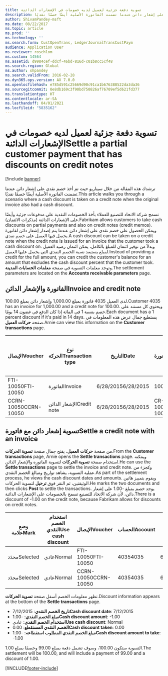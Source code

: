 ```yaml
---
title: تسوية دفعة جزئية لعميل لديه خصومات في الإشعارات الدائنة
description: ترشدك هذه المقالة من خلال سيناريو حيث تم أخذ خصم نقدي على إشعار دائن عندما تضمنت الفاتورة الأصلية أيضًا خصمًا نقديًا.
author: ShivamPandey-msft
ms.date: 08/22/2017
ms.topic: article
ms.prod: ''
ms.technology: ''
ms.search.form: CustOpenTrans, LedgerJournalTransCustPaym
audience: Application User
ms.reviewer: roschlom
ms.custom: 14564
ms.assetid: d9984cef-ddcf-46bd-816d-c01b8cc5cf48
ms.search.region: Global
ms.author: shpandey
ms.search.validFrom: 2016-02-28
ms.dyn365.ops.version: AX 7.0.0
ms.openlocfilehash: e785d591c25669d90c91ca1b676388522da3da36
ms.sourcegitcommit: 0e8db169c3f90bd750826af76709ef5d621fd377
ms.translationtype: HT
ms.contentlocale: ar-SA
ms.lasthandoff: 04/01/2021
ms.locfileid: "5835162"
---
```

# <a name="settle-a-partial-customer-payment-that-has-discounts-on-credit-notes"></a><span data-ttu-id="db7c5-103">تسوية دفعة جزئية لعميل لديه خصومات في الإشعارات الدائنة</span><span class="sxs-lookup"><span data-stu-id="db7c5-103">Settle a partial customer payment that has discounts on credit notes</span></span>

[!include [banner](../includes/banner.md)]

<span data-ttu-id="db7c5-104">ترشدك هذه المقالة من خلال سيناريو حيث تم أخذ خصم نقدي على إشعار دائن عندما تضمنت الفاتورة الأصلية أيضًا خصمًا نقديًا.</span><span class="sxs-lookup"><span data-stu-id="db7c5-104">This article walks you through a scenario where a cash discount is taken on a credit note when the original invoice also had a cash discount.</span></span> 

<span data-ttu-id="db7c5-105">تسمح شركة الاتحاد للتصنيع للعملاء بأخذ الخصومات النقدية على مدفوعات جزئية وأيضًا على الإشعارات الدائنة (مذكرات الائتمان).</span><span class="sxs-lookup"><span data-stu-id="db7c5-105">Fabrikam allows customers to take cash discounts on partial payments and also on credit notes (credit memos).</span></span> <span data-ttu-id="db7c5-106">ويمكن الحصول على خصم نقدي على إشعار دائن عندما يتم إصدار إشعار دائن لفاتورة يحصل فيها العميل على خصم نقدي.</span><span class="sxs-lookup"><span data-stu-id="db7c5-106">A cash discount can be taken on a credit note when the credit note is issued for an invoice that the customer took a cash discount on.</span></span> <span data-ttu-id="db7c5-107">وبدلاً من توفير ائتمان للمبلغ بالكامل، يمكن ائتمان رصيد العميل لمبلغ يستبعد نسبة الخصم النقدي التي يحصل عليها العميل.</span><span class="sxs-lookup"><span data-stu-id="db7c5-107">Instead of providing a credit for the full amount, you can credit the customer's balance for an amount that excludes the cash discount percent that the customer took.</span></span> <span data-ttu-id="db7c5-108">وتوجد معلمات التسوية في صفحة **معلمات الحسابات المدينة**.</span><span class="sxs-lookup"><span data-stu-id="db7c5-108">The settlement parameters are located on the **Accounts receivable parameters** page.</span></span>

## <a name="invoice-and-credit-note"></a><span data-ttu-id="db7c5-109">الفاتورة والإشعار الدائن</span><span class="sxs-lookup"><span data-stu-id="db7c5-109">Invoice and credit note</span></span>
<span data-ttu-id="db7c5-110">لدى العميل 4035 فاتورة بمبلغ 1,000.00 وإشعار دائن بمبلغ 100.00.</span><span class="sxs-lookup"><span data-stu-id="db7c5-110">Customer 4035 has an invoice for 1,000.00 and a credit note for 100.00.</span></span> <span data-ttu-id="db7c5-111">ويحتوي كل مستند على خصم بنسبة 1 في المائة إذا كان الدفع في غضون 14 يومًا.</span><span class="sxs-lookup"><span data-stu-id="db7c5-111">Each document has a 1 percent discount if it's paid in 14 days.</span></span> <span data-ttu-id="db7c5-112">يستطيع جمال عرض هذه المعلومات في صفحة **حركات العميل**.</span><span class="sxs-lookup"><span data-stu-id="db7c5-112">Arnie can view this information on the **Customer transactions** page.</span></span>

| <span data-ttu-id="db7c5-113">الإيصال</span><span class="sxs-lookup"><span data-stu-id="db7c5-113">Voucher</span></span>    | <span data-ttu-id="db7c5-114">نوع الحركة</span><span class="sxs-lookup"><span data-stu-id="db7c5-114">Transaction type</span></span> | <span data-ttu-id="db7c5-115">التاريخ</span><span class="sxs-lookup"><span data-stu-id="db7c5-115">Date</span></span>      | <span data-ttu-id="db7c5-116">الفاتورة</span><span class="sxs-lookup"><span data-stu-id="db7c5-116">Invoice</span></span>  | <span data-ttu-id="db7c5-117">المبلغ في خصم بعملة الحركة</span><span class="sxs-lookup"><span data-stu-id="db7c5-117">Amount in transaction currency debit</span></span> | <span data-ttu-id="db7c5-118">المبلغ في الائتمان بعملة الحركة</span><span class="sxs-lookup"><span data-stu-id="db7c5-118">Amount in transaction currency credit</span></span> | <span data-ttu-id="db7c5-119">الرصيد</span><span class="sxs-lookup"><span data-stu-id="db7c5-119">Balance</span></span>  | <span data-ttu-id="db7c5-120">عملة</span><span class="sxs-lookup"><span data-stu-id="db7c5-120">Currency</span></span> |
|------------|------------------|-----------|----------|--------------------------------------|---------------------------------------|----------|----------|
| <span data-ttu-id="db7c5-121">FTI-10050</span><span class="sxs-lookup"><span data-stu-id="db7c5-121">FTI-10050</span></span>  | <span data-ttu-id="db7c5-122">الفاتورة</span><span class="sxs-lookup"><span data-stu-id="db7c5-122">Invoice</span></span>          | <span data-ttu-id="db7c5-123">6/28/2015</span><span class="sxs-lookup"><span data-stu-id="db7c5-123">6/28/2015</span></span> | <span data-ttu-id="db7c5-124">10050</span><span class="sxs-lookup"><span data-stu-id="db7c5-124">10050</span></span>    | <span data-ttu-id="db7c5-125">1,000.00</span><span class="sxs-lookup"><span data-stu-id="db7c5-125">1,000.00</span></span>                             |                                       | <span data-ttu-id="db7c5-126">1,000.00</span><span class="sxs-lookup"><span data-stu-id="db7c5-126">1,000.00</span></span> | <span data-ttu-id="db7c5-127">دولار أمريكي</span><span class="sxs-lookup"><span data-stu-id="db7c5-127">USD</span></span>      |
| <span data-ttu-id="db7c5-128">CCRN-10050</span><span class="sxs-lookup"><span data-stu-id="db7c5-128">CCRN-10050</span></span> | <span data-ttu-id="db7c5-129">الإشعار الدائن</span><span class="sxs-lookup"><span data-stu-id="db7c5-129">Credit note</span></span>      | <span data-ttu-id="db7c5-130">6/28/2015</span><span class="sxs-lookup"><span data-stu-id="db7c5-130">6/28/2015</span></span> | <span data-ttu-id="db7c5-131">CR-10050</span><span class="sxs-lookup"><span data-stu-id="db7c5-131">CR-10050</span></span> |                                      | <span data-ttu-id="db7c5-132">100.00</span><span class="sxs-lookup"><span data-stu-id="db7c5-132">100.00</span></span>                                | <span data-ttu-id="db7c5-133">100.00-</span><span class="sxs-lookup"><span data-stu-id="db7c5-133">-100.00</span></span>  | <span data-ttu-id="db7c5-134">دولار أمريكي</span><span class="sxs-lookup"><span data-stu-id="db7c5-134">USD</span></span>      |

## <a name="settle-a-credit-note-with-an-invoice"></a><span data-ttu-id="db7c5-135">تسوية إشعار دائن مع فاتورة</span><span class="sxs-lookup"><span data-stu-id="db7c5-135">Settle a credit note with an invoice</span></span>
<span data-ttu-id="db7c5-136">من صفحة **حركات العميل**، يفتح جمال صفحة **تسوية الحركات**.</span><span class="sxs-lookup"><span data-stu-id="db7c5-136">From the **Customer transactions** page, Arnie opens the **Settle transactions** page.</span></span> <span data-ttu-id="db7c5-137">ويمكنه استخدام صفحة **تسوية الحركات** لتسوية الفاتورة والإشعار الدائن.</span><span class="sxs-lookup"><span data-stu-id="db7c5-137">He can use the **Settle transactions** page to settle the invoice and credit note.</span></span> <span data-ttu-id="db7c5-138">وكجزء من عملية التسوية، يشاهد تواريخ ومبالغ الخصم النقدي.</span><span class="sxs-lookup"><span data-stu-id="db7c5-138">As part of the settlement process, he views the cash discount dates and amounts.</span></span> <span data-ttu-id="db7c5-139">ويقوم بتمييز هاتين الوثيقتين، ثم النقر فوق **ترحيل** لتسوية الحركات.</span><span class="sxs-lookup"><span data-stu-id="db7c5-139">He marks the two documents and then clicks **Post** to settle the transactions.</span></span> <span data-ttu-id="db7c5-140">يوجد خصم بمبلغ -1.00 على إشعار دائن، لأن شركة الاتحاد للتصنيع تسمح بالخصومات على الإشعارات الدائنة.</span><span class="sxs-lookup"><span data-stu-id="db7c5-140">There is a discount of -1.00 on the credit note, because Fabrikam allows for discounts on credit notes.</span></span>

| <span data-ttu-id="db7c5-141">وضع علامة</span><span class="sxs-lookup"><span data-stu-id="db7c5-141">Mark</span></span>     | <span data-ttu-id="db7c5-142">استخدام الخصم النقدي</span><span class="sxs-lookup"><span data-stu-id="db7c5-142">Use cash discount</span></span> | <span data-ttu-id="db7c5-143">الإيصال</span><span class="sxs-lookup"><span data-stu-id="db7c5-143">Voucher</span></span>    | <span data-ttu-id="db7c5-144">الحساب</span><span class="sxs-lookup"><span data-stu-id="db7c5-144">Account</span></span> | <span data-ttu-id="db7c5-145">التاريخ</span><span class="sxs-lookup"><span data-stu-id="db7c5-145">Date</span></span>      | <span data-ttu-id="db7c5-146">تاريخ الاستحقاق</span><span class="sxs-lookup"><span data-stu-id="db7c5-146">Due date</span></span>  | <span data-ttu-id="db7c5-147">الفاتورة</span><span class="sxs-lookup"><span data-stu-id="db7c5-147">Invoice</span></span>  | <span data-ttu-id="db7c5-148">المبلغ بعملة الحركة</span><span class="sxs-lookup"><span data-stu-id="db7c5-148">Amount in transaction currency</span></span> | <span data-ttu-id="db7c5-149">عملة</span><span class="sxs-lookup"><span data-stu-id="db7c5-149">Currency</span></span> | <span data-ttu-id="db7c5-150">المبلغ المراد تسويته</span><span class="sxs-lookup"><span data-stu-id="db7c5-150">Amount to settle</span></span> |
|----------|-------------------|------------|---------|-----------|-----------|----------|--------------------------------|----------|------------------|
| <span data-ttu-id="db7c5-151">محدَد</span><span class="sxs-lookup"><span data-stu-id="db7c5-151">Selected</span></span> | <span data-ttu-id="db7c5-152">عادي</span><span class="sxs-lookup"><span data-stu-id="db7c5-152">Normal</span></span>            | <span data-ttu-id="db7c5-153">FTI-10050</span><span class="sxs-lookup"><span data-stu-id="db7c5-153">FTI-10050</span></span>  | <span data-ttu-id="db7c5-154">4035</span><span class="sxs-lookup"><span data-stu-id="db7c5-154">4035</span></span>    | <span data-ttu-id="db7c5-155">6/28/2015</span><span class="sxs-lookup"><span data-stu-id="db7c5-155">6/28/2015</span></span> | <span data-ttu-id="db7c5-156">7/28/2015</span><span class="sxs-lookup"><span data-stu-id="db7c5-156">7/28/2015</span></span> | <span data-ttu-id="db7c5-157">10050</span><span class="sxs-lookup"><span data-stu-id="db7c5-157">10050</span></span>    | <span data-ttu-id="db7c5-158">1,000.00</span><span class="sxs-lookup"><span data-stu-id="db7c5-158">1,000.00</span></span>                       | <span data-ttu-id="db7c5-159">دولار أمريكي</span><span class="sxs-lookup"><span data-stu-id="db7c5-159">USD</span></span>      | <span data-ttu-id="db7c5-160">990.00</span><span class="sxs-lookup"><span data-stu-id="db7c5-160">990.00</span></span>           |
| <span data-ttu-id="db7c5-161">محدَد</span><span class="sxs-lookup"><span data-stu-id="db7c5-161">Selected</span></span> | <span data-ttu-id="db7c5-162">عادي</span><span class="sxs-lookup"><span data-stu-id="db7c5-162">Normal</span></span>            | <span data-ttu-id="db7c5-163">CCRN-10050</span><span class="sxs-lookup"><span data-stu-id="db7c5-163">CCRN-10050</span></span> | <span data-ttu-id="db7c5-164">4035</span><span class="sxs-lookup"><span data-stu-id="db7c5-164">4035</span></span>    | <span data-ttu-id="db7c5-165">6/28/2015</span><span class="sxs-lookup"><span data-stu-id="db7c5-165">6/28/2015</span></span> | <span data-ttu-id="db7c5-166">7/28/2015</span><span class="sxs-lookup"><span data-stu-id="db7c5-166">7/28/2015</span></span> | <span data-ttu-id="db7c5-167">CR-10050</span><span class="sxs-lookup"><span data-stu-id="db7c5-167">CR-10050</span></span> | <span data-ttu-id="db7c5-168">100.00-</span><span class="sxs-lookup"><span data-stu-id="db7c5-168">-100.00</span></span>                        | <span data-ttu-id="db7c5-169">دولار أمريكي</span><span class="sxs-lookup"><span data-stu-id="db7c5-169">USD</span></span>      | <span data-ttu-id="db7c5-170">-99.00</span><span class="sxs-lookup"><span data-stu-id="db7c5-170">-99.00</span></span>           |

<span data-ttu-id="db7c5-171">تظهر معلومات الخصم أسفل صفحة **تسوية الحركات**.</span><span class="sxs-lookup"><span data-stu-id="db7c5-171">Discount information appears at the bottom of the **Settle transactions** page.</span></span>

- <span data-ttu-id="db7c5-172">**تاريخ الخصم النقدي**: 7/12/2015</span><span class="sxs-lookup"><span data-stu-id="db7c5-172">**Cash discount date**: 7/12/2015</span></span> 
- <span data-ttu-id="db7c5-173">**مبلغ الخصم النقدي**: -1.00</span><span class="sxs-lookup"><span data-stu-id="db7c5-173">**Cash discount amount**: -1.00</span></span>     
- <span data-ttu-id="db7c5-174">**استخدام الخصم النقدي**: عادي</span><span class="sxs-lookup"><span data-stu-id="db7c5-174">**Use cash discount**: Normal</span></span>    
- <span data-ttu-id="db7c5-175">**الخصم النقدي المستقطع**: 0.00</span><span class="sxs-lookup"><span data-stu-id="db7c5-175">**Cash discount taken**: 0.00</span></span>      
- <span data-ttu-id="db7c5-176">**مبلغ الخصم النقدي المطلوب استقطاعه**: -1.00</span><span class="sxs-lookup"><span data-stu-id="db7c5-176">**Cash discount amount to take**: -1.00</span></span>     

<span data-ttu-id="db7c5-177">التسوية ستكون 100.00، وسوف تشمل دفعة بمبلغ 99.00 وخصمًا بمبلغ 1.00.</span><span class="sxs-lookup"><span data-stu-id="db7c5-177">The settlement will be 100.00, and will include a payment of 99.00 and a discount of 1.00.</span></span>





[!INCLUDE[footer-include](../../includes/footer-banner.md)]